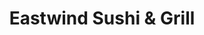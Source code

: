 ---
layout: place
title: "Eastwind Sushi & Grill"
permalink: /arizona/glendale/eastwind-sushi-grill.html
stateAbbr: AZ
stateName: Arizona
cityName: Glendale
seo:
  name: "Eastwind Sushi & Grill"
  type: Restaurant
  links: https://www.eastwindglendale.com/
description: "Eastwind Sushi & Grill serves delicious sushi in Glendale, Arizona. Try fresh Japanese dishes for a great dining experience. "
place_id: ChIJwf8PEPRoK4cRvuljBLlDneA
photos:
  - name: >-
      places/ChIJwf8PEPRoK4cRvuljBLlDneA/photos/AeeoHcKt6rw_a6idut4eGu9zh5FPtNdxUL965H7bo8ElRzZHi79OFHe_ck6ROLWkCgUDoCdTvhArYkQf8ynVXiL0Ov-tfYnerp5-VFpfS2dU5ZK3jcdzJvAdSXCOeG2gsQFFifV95bqaE_vfWb-gYhB6i3D9tziGS8iytf1rYUDlXs1Q3vSVxJ-nLJspATiD5HqQ-J1z2ij-J3MIhIk3KnSWS9458DphvU41VxegSOtUQFfMMMtpxItBsL0DUTdGuAakYV6Fgi9Eqd820LRiz8JvT9OBR_vhEVyxPDPgHaymwfI3OmyJeWAANEKJc_ER9rhdtypGQUoANk65fo6rSHpccY49PQnHqFhusiKPOxrUenZro5J4yxtkcLy8mUcc1j_q4E5-7TFEjWzyEec8fQIz6W2BYbIC8FeX9WGP2bxUqq6vVg
    widthPx: 3000
    heightPx: 4000
    authorAttributions:
      - displayName: Kevin Bell
        uri: https://maps.google.com/maps/contrib/100906687320656275495
        photoUri: >-
          https://lh3.googleusercontent.com/a/ACg8ocKIhIznZtXGCbfjcyeCs6MhXy-iQ68iDObW2RosM3AHii2Qtw=s100-p-k-no-mo
    flagContentUri: >-
      https://www.google.com/local/imagery/report/?cb_client=maps_api_places.places_api&image_key=!1e10!2sCIHM0ogKEICAgICS0qGFTg&hl=en-US
    googleMapsUri: >-
      https://www.google.com/maps/place//data=!3m4!1e2!3m2!1sCIHM0ogKEICAgICS0qGFTg!2e10!4m2!3m1!1s0x872b68f4100fffc1:0xe09d43b90463e9be
  - name: >-
      places/ChIJwf8PEPRoK4cRvuljBLlDneA/photos/AeeoHcIsBeDPS1z9IfhQUvXDe1dHmwyAyK3UyRldZOMunfVsePJCyMVyzF3euBPEqxnVhKNIRZcDXS4Pt1kJbPeCJswqf_csxPEhDc1SVyv89f9JzMuH9dVSHQoeGIhukt-xazb9-yD7IVCMwvpUS_euZjeY0y3dSJnvJkP-6MQydI3XVETbQ1UoZjlIRPDGv-EClc11_TXtAc-xiBtAQ4fvpPV5sewIX9ENruF8zjXRxBwDnCnbNTHWD-A9T9m2l0-BFHlEFiKW3xZzistGMuSg2KJ2-BktykWCqpu_86ofLkF0jL8fBPRjEHnxU4aQ50VxQmcp-3PTUKjdauXf4RXOtAkUsV99TeqUFZJ0tLit3ay5UfxD0Dp8BT4MjyK9-s1_IjTtZb3wtE7NHYKFXSc07t-Rx2VtLEXcgmpqjq-R0YevBg
    widthPx: 4032
    heightPx: 3024
    authorAttributions:
      - displayName: Kristina Harrison
        uri: https://maps.google.com/maps/contrib/116488785072412516654
        photoUri: >-
          https://lh3.googleusercontent.com/a-/ALV-UjWZDPz_fboJDILBkg49mFZZSH4kmtwhg8Rez6_S4B3Ut2mSCX62KA=s100-p-k-no-mo
    flagContentUri: >-
      https://www.google.com/local/imagery/report/?cb_client=maps_api_places.places_api&image_key=!1e10!2sCIHM0ogKEICAgIChzs7rOA&hl=en-US
    googleMapsUri: >-
      https://www.google.com/maps/place//data=!3m4!1e2!3m2!1sCIHM0ogKEICAgIChzs7rOA!2e10!4m2!3m1!1s0x872b68f4100fffc1:0xe09d43b90463e9be
  - name: >-
      places/ChIJwf8PEPRoK4cRvuljBLlDneA/photos/AeeoHcKh9iui_lPA6wfG-Z7Wh_gWZ14gMS8shq3GY3Uyv3XFhRqBr7jz8YmsjhJf0NA0vUwWWstwMcg9_EX4_fLfYB8h2IBjcZ0AZTOtAjxAUFokH_dqjM161dwJHBW86hCWbKSHFZcG_lxj-HnsSszWYC4EfT1dA9RO7tjeYLtJuz_ZOh06saHu1RdTR4NJ33_w3xq8Kxu4AEiaTV3d8QCHfDtQikc0EhEF2-n-MR_eEpFu1iO8EcnyC2IxOzO2tKvlCzqQFlHv-TZX5Eqjf_HSwnbHiTUagAG1YIGfPd0z2IjIeqN8C49dYtMrJFp51vbsYa_44JYnFGZIZhrk54KJbHsRLjOGyxuS0OrR2hNQxsqDeKvq3vbRxFi1J-w1ItE-MA-YwmwofCjgO-M1yWgJRHd3E4VAVHeOEQORdE2hwWUFWnzh
    widthPx: 4032
    heightPx: 2268
    authorAttributions:
      - displayName: Lin Ryan
        uri: https://maps.google.com/maps/contrib/109192696397174337701
        photoUri: >-
          https://lh3.googleusercontent.com/a-/ALV-UjWDjr9WwkK0pv9mN6jmSPS_wDc2GnIFZgWNhO3dIUONynpW-no=s100-p-k-no-mo
    flagContentUri: >-
      https://www.google.com/local/imagery/report/?cb_client=maps_api_places.places_api&image_key=!1e10!2sCIHM0ogKEICAgIDzloDBqwE&hl=en-US
    googleMapsUri: >-
      https://www.google.com/maps/place//data=!3m4!1e2!3m2!1sCIHM0ogKEICAgIDzloDBqwE!2e10!4m2!3m1!1s0x872b68f4100fffc1:0xe09d43b90463e9be
  - name: >-
      places/ChIJwf8PEPRoK4cRvuljBLlDneA/photos/AeeoHcKKHocSj0R9TtTgRrgR9vmIFNQ4pyoyX8bLCNrxJZAwyDO_L5jl6bbWnG90lR8S_tgtsAbQx9QkipTRfn1KA1AqDq2jATdApI5a7KTbZkfQPgNdUDF8-j1gSLFi7CXiuYLj12ijvumUCFHuww-4SIUbZG2Dx4SXO4-H0wIskei-RbCCCqhT7NXn4rRr2xAzLmdj_bLi8ZZz05kt_U16JadhO6ZELm8JTJbKAZ0cc2dHs36mB6zCOpaM1cmHt5xAT9nKP4LlKTz3JBIVX3wVOc0qotwELcQNh8c1MNcB3dl8pG2LbLXNsxA7vrCk0EmEcN1m6gKRA6mg6wxNKPcsRaqIbRwVN6DQ2Kj8PJR7ZqpLAC8MNb5joiUuCXvAbSowIE61-9X59qoUoOSFpBghUb20gPVtxWUjMtuiMyu22gNHNQ
    widthPx: 3024
    heightPx: 4032
    authorAttributions:
      - displayName: Sra. Locker
        uri: https://maps.google.com/maps/contrib/115364304533002914777
        photoUri: >-
          https://lh3.googleusercontent.com/a-/ALV-UjVyCBm_PGpjjPAskMA_W2_kS86opRq1HKjvMfZi4gf2Ez9pe23L=s100-p-k-no-mo
    flagContentUri: >-
      https://www.google.com/local/imagery/report/?cb_client=maps_api_places.places_api&image_key=!1e10!2sCIHM0ogKEICAgID4kr6uUg&hl=en-US
    googleMapsUri: >-
      https://www.google.com/maps/place//data=!3m4!1e2!3m2!1sCIHM0ogKEICAgID4kr6uUg!2e10!4m2!3m1!1s0x872b68f4100fffc1:0xe09d43b90463e9be
  - name: >-
      places/ChIJwf8PEPRoK4cRvuljBLlDneA/photos/AeeoHcIZwu7N4rORBpeg8lz_693qYy1Bj4QwuZtkPolRDAKRmfKheCI-tmrcrqjhTJqbK4MI-HMWfzuTBUhJNl7XyFOxSgyKm0eelnXH8RqtLwFlGamID2nC6UyEalwNiJNb67nV3JzXR3z14SZSx1sNWNtaG_MRgXjjNcEs6IUiMpOWCF1Wfu36VDVYh-u4AC1t92Q3C6AwBh-8i5nqWw2pDvpRdDbgBgyRjFPh1z5dh4S4ygVO786bGc1eEDww9T8zfu59ZsCX5Ewgwyo-rno2xWQTU_m7AFwjonwE__EurOYcScX2PfK_AGvd0nO4m6OlJSdyvagqbE_91oGXycfEInhClFUUCvQ8CGuksfio-zId6t_G1pXq1zH478BKXB3hM0G0RBvm3LvPb0iumJet3-w6nVnHR4HI6nA7FD4LEqyP2KHr
    widthPx: 600
    heightPx: 800
    authorAttributions:
      - displayName: Steve Hansen
        uri: https://maps.google.com/maps/contrib/112916983188093737284
        photoUri: >-
          https://lh3.googleusercontent.com/a-/ALV-UjU74tbBEH3OsgbzQ2ZoqS6yMujRw3u6gDNF2xN0onfKU9jQgkRYaQ=s100-p-k-no-mo
    flagContentUri: >-
      https://www.google.com/local/imagery/report/?cb_client=maps_api_places.places_api&image_key=!1e10!2sCIHM0ogKEICAgIDy2Z212QE&hl=en-US
    googleMapsUri: >-
      https://www.google.com/maps/place//data=!3m4!1e2!3m2!1sCIHM0ogKEICAgIDy2Z212QE!2e10!4m2!3m1!1s0x872b68f4100fffc1:0xe09d43b90463e9be
  - name: >-
      places/ChIJwf8PEPRoK4cRvuljBLlDneA/photos/AeeoHcImEFNxANnsQPFxjYiwp20tsMVoqkN5uLNRHZJrIeTUvvLusxKmjSjZ0K02TQxiSPgmSzums397whKOsRVoIH0BgV6LTSL9kYCJYrQD9p35u7Img6iqM0LyJfMaVQzhMQInUL3XnIZa0SL8SSL7f95iWPIS2VG9YqYzEW6xR2bUUABXE5NUynZrHUEz73_YYehYDpWBUaodHCvk9J0IP85ZmMVs-u-gkrsHyXaqfBwAsB3qFvWYZyt5TDCyVtU2UngamgZVGHJZ4XrXvkAftdGpyvbeS2Y0gHhc3NNweZ54Bvxc5neWiMBAotdPsBZw6qq_-ThGc8K0IEng_0sEa7k3vptOpgpzY5KCfjLzWGKO8RO6a61Vl3pn705emJ5zIKZFlDeFJxuHCkC9R4sSj8eYoUHS8vln37F6wrH3c5NoO62s
    widthPx: 4032
    heightPx: 2268
    authorAttributions:
      - displayName: Lin Ryan
        uri: https://maps.google.com/maps/contrib/109192696397174337701
        photoUri: >-
          https://lh3.googleusercontent.com/a-/ALV-UjWDjr9WwkK0pv9mN6jmSPS_wDc2GnIFZgWNhO3dIUONynpW-no=s100-p-k-no-mo
    flagContentUri: >-
      https://www.google.com/local/imagery/report/?cb_client=maps_api_places.places_api&image_key=!1e10!2sCIHM0ogKEICAgIDpgMCilAE&hl=en-US
    googleMapsUri: >-
      https://www.google.com/maps/place//data=!3m4!1e2!3m2!1sCIHM0ogKEICAgIDpgMCilAE!2e10!4m2!3m1!1s0x872b68f4100fffc1:0xe09d43b90463e9be
  - name: >-
      places/ChIJwf8PEPRoK4cRvuljBLlDneA/photos/AeeoHcJ-El1PPJ4fNZ_mcKehpo_wtc9iq2pPk_k0pVP_S7r8vNiV88joLGzVA7pZRudwvflrCH5ZJdYAZRFIdtSI9F8bthLL8BXWfKpIqcZA8ThdFwuKpT1M-VvL2v-m5HQ-wdFwNqcfixY3V4EpRm5BRMvgRxIxH9qhwUBWNq6HOFh0uZB1uLSMB2Kpl35AkB-8_hHjEy96KRVqT7KM7bTossFt7xWyxU5MUbSG42FEvOT5CyPx2d_MlowRJgOJY5aAlKJJrEQ4sL4JHRAGEPnFYMNmaYKuR-OyFfHY6WSocSUc7c2vR8u4IjXacDbWfchwEVrepjNwOGtUjqnPB0qLeIffIgrIDSQEv_ShSvClEYWeMRvePgkYfaASQ0vUJojSrpUA2_762W-iIZAd_W5Wxgi8CgRu5Y1PZu9r9bvujDo
    widthPx: 3024
    heightPx: 4032
    authorAttributions:
      - displayName: Kristina Harrison
        uri: https://maps.google.com/maps/contrib/116488785072412516654
        photoUri: >-
          https://lh3.googleusercontent.com/a-/ALV-UjWZDPz_fboJDILBkg49mFZZSH4kmtwhg8Rez6_S4B3Ut2mSCX62KA=s100-p-k-no-mo
    flagContentUri: >-
      https://www.google.com/local/imagery/report/?cb_client=maps_api_places.places_api&image_key=!1e10!2sCIHM0ogKEICAgIChzs7rCA&hl=en-US
    googleMapsUri: >-
      https://www.google.com/maps/place//data=!3m4!1e2!3m2!1sCIHM0ogKEICAgIChzs7rCA!2e10!4m2!3m1!1s0x872b68f4100fffc1:0xe09d43b90463e9be
  - name: >-
      places/ChIJwf8PEPRoK4cRvuljBLlDneA/photos/AeeoHcLawWHnfAYNvfOcGxFLOuuVHb-aqJaQNgXBhBY1v0ExM0psZ1Qqdedqp4KtEPyo3Dd7SBTCmJbZb2-5gmhfU9YGCGRm-lbG-5f-XccNNoW2DD3gWInWllOPrVbMp0h8BuSUdhhpKXaTr0lBCrH6Agtz1rxLLYi5Qs5ZuqecTD6DyZQgPiAPJt0R0gGO3YX2XtV9_bGa1wqOZJJ8WNAldP35KnhMMAvmCNK_fUiT2daV8Dx8OpPOPa-PL8ZkYQp0dU1P3k8iWMJ82wBG2PA9uxL3k_OOmAHLLBVVknO00wK-eo-4V5K_Lyeqe1NRPTZWZt_GDPC7ktTKH0_i-88VvIzFGyygS-UWOWRTbOxvCh-_wSyOTqm8RUdpFdQK3p02p1h7OrTadG6TgB_s9jNglmGgsltmS87t5VlMqWzptC29fokg
    widthPx: 4800
    heightPx: 2700
    authorAttributions:
      - displayName: Shawn Reed
        uri: https://maps.google.com/maps/contrib/116369157027302764330
        photoUri: >-
          https://lh3.googleusercontent.com/a-/ALV-UjXw7NNpV66HAo5fsYxFcZSRpBmNUXNl2zOV-4TLmLp1oOT9fxslug=s100-p-k-no-mo
    flagContentUri: >-
      https://www.google.com/local/imagery/report/?cb_client=maps_api_places.places_api&image_key=!1e10!2sCIHM0ogKEICAgICEocKD1AE&hl=en-US
    googleMapsUri: >-
      https://www.google.com/maps/place//data=!3m4!1e2!3m2!1sCIHM0ogKEICAgICEocKD1AE!2e10!4m2!3m1!1s0x872b68f4100fffc1:0xe09d43b90463e9be
  - name: >-
      places/ChIJwf8PEPRoK4cRvuljBLlDneA/photos/AeeoHcK-9GYsBFaJUTMEkLiqVnpLGSrPcPwm-qoJF2X1AkEGJC6hv9yve0HJ4RMyHsjCz7fbXhi3nzRaUY0T9n-LlNfyBwsyE_9A6LpdkTy4OzfRBndNXdGIclQ2OeWt15S4wyIXFkcaBOK_mBjLo0hrBj_EghskinkYYpht1dsIoM07MWUvtGobaLlFXMlC6NBRB_3Q7S14joTYj64vMG77vXRfvondwEP_t7iTyliqUHNHXf-h2Ybx3KOXPVfyU3w5fZRk3SVMvHzO501JYXlzBcAIYJqL1AgZdIneyCHTvXwKqTDd5rRpmJjSvXh-fETLHrfvqR5M8XMdK7_bKKLt3XOtShFATvmlScjJuT9kRufzcd-F9Eq95p9AVom0ZmMOPI6v848cdGqVE5ojPXjKpLJ7xXLD7seZs42LKRbdEYyoE_sp
    widthPx: 2268
    heightPx: 4032
    authorAttributions:
      - displayName: Gina
        uri: https://maps.google.com/maps/contrib/118231170595716507739
        photoUri: >-
          https://lh3.googleusercontent.com/a-/ALV-UjVFlzmfvUU2CFtOzUB9kabq5BQBLI6QVCJE5RyrixMz0m4EcZRttg=s100-p-k-no-mo
    flagContentUri: >-
      https://www.google.com/local/imagery/report/?cb_client=maps_api_places.places_api&image_key=!1e10!2sCIHM0ogKEICAgID-0quAlwE&hl=en-US
    googleMapsUri: >-
      https://www.google.com/maps/place//data=!3m4!1e2!3m2!1sCIHM0ogKEICAgID-0quAlwE!2e10!4m2!3m1!1s0x872b68f4100fffc1:0xe09d43b90463e9be
  - name: >-
      places/ChIJwf8PEPRoK4cRvuljBLlDneA/photos/AeeoHcICrXXZ_43gaNhNlmakrLllNzrd-QZJpkbf6fQSa0fJ8tD2Yplf44t_3SMLZJ9oJbMBMfobNY117HIHhZqTuTPr3X8RuHaGdH9QDkO_IMYcdfFzR7umBp8nSv5VGysIXiBBENMBZFMIOcfMucrj8pcFjfbiC4W0FSNqGcb6KX_CZDEm53n7esbXmcPHE8Tq5qmRlQ6WRdZo9J-_FDm-zy6_mq6K6fWaUPoffTUbjGnCqV_8HmKBRsbeaIF370SQqGCMO8NhRGANQWk9Y3fac5v2o36x6D4RXpZ0TV3zmou3C6_F4wLtoLdK3iJDe4Er6qIwPvC1nQoMASJdtX5EXwKYadLt-SqG9gmv4Ck-fMdHR-6Yw3sytViMrrYP94hea9eFC3R14AQhmfo5y57Brl-t8jwpKFuNFIvc-h0BzUSDOQ
    widthPx: 4032
    heightPx: 2268
    authorAttributions:
      - displayName: Lin Ryan
        uri: https://maps.google.com/maps/contrib/109192696397174337701
        photoUri: >-
          https://lh3.googleusercontent.com/a-/ALV-UjWDjr9WwkK0pv9mN6jmSPS_wDc2GnIFZgWNhO3dIUONynpW-no=s100-p-k-no-mo
    flagContentUri: >-
      https://www.google.com/local/imagery/report/?cb_client=maps_api_places.places_api&image_key=!1e10!2sCIHM0ogKEICAgIDzloDBKw&hl=en-US
    googleMapsUri: >-
      https://www.google.com/maps/place//data=!3m4!1e2!3m2!1sCIHM0ogKEICAgIDzloDBKw!2e10!4m2!3m1!1s0x872b68f4100fffc1:0xe09d43b90463e9be
address: '18555 N 59th Ave #124, Glendale, AZ 85308, USA'
street: '18555 N 59th Ave #124'
city: Glendale
state: AZ
zip: '85308'
country: USA
neighborhood: null
latitude: '33.652551'
longitude: '-112.185388'
accessibility_options:
  wheelchairAccessibleParking: true
  wheelchairAccessibleEntrance: true
  wheelchairAccessibleRestroom: true
  wheelchairAccessibleSeating: true
business_status: OPERATIONAL
name: Eastwind Sushi & Grill
google_maps_links:
  directionsUri: >-
    https://www.google.com/maps/dir//''/data=!4m7!4m6!1m1!4e2!1m2!1m1!1s0x872b68f4100fffc1:0xe09d43b90463e9be!3e0
  placeUri: https://maps.google.com/?cid=16185167097761098174
  writeAReviewUri: >-
    https://www.google.com/maps/place//data=!4m3!3m2!1s0x872b68f4100fffc1:0xe09d43b90463e9be!12e1
  reviewsUri: >-
    https://www.google.com/maps/place//data=!4m4!3m3!1s0x872b68f4100fffc1:0xe09d43b90463e9be!9m1!1b1
  photosUri: >-
    https://www.google.com/maps/place//data=!4m3!3m2!1s0x872b68f4100fffc1:0xe09d43b90463e9be!10e5
primary_type: Sushi Restaurant
opening_hours:
  regular: null
  current: null
secondary_opening_hours:
  regular:
    weekdayDescriptions: null
    type: null
  current:
    weekdayDescriptions: null
    type: null
phone: (602) 942-0706
price_level: PRICE_LEVEL_MODERATE
price_range: $10 &ndash; $20
rating: '4.6'
rating_count: 392
website: https://www.eastwindglendale.com/
reviews: null
parking_options: null
payment_options: null
allow_dogs: null
curbside_pickup: null
delivery: null
dine_in: null
good_for_children: null
good_for_groups: null
good_for_sports: null
live_music: null
menu_for_children: null
outdoor_seating: null
reservable: null
restroom: null
serves_beer: null
serves_breakfast: null
serves_brunch: null
serves_cocktails: null
serves_coffee: null
serves_dinner: null
serves_dessert: null
serves_lunch: null
serves_vegetarian_food: null
serves_wine: null
takeout: null
summary: null

---